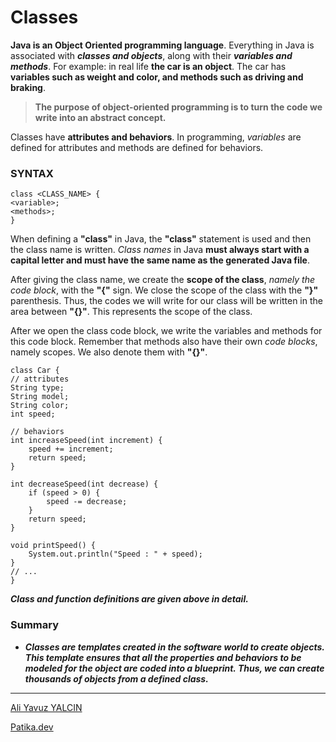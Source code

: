 # **Classes**

**Java is an Object Oriented programming language**. Everything in Java is associated with ***classes and objects***, along with their ***variables and methods***. For example: in real life **the car is an object**. The car has **variables such as weight and color, and methods such as driving and braking**. 

> **The purpose of object-oriented programming is to turn the code we write into an abstract concept.**

Classes have **attributes and behaviors**. In programming, *variables* are defined for attributes and methods are defined for behaviors.

### **SYNTAX**

    class <CLASS_NAME> {
	<variable>;
	<methods>;
    }

When defining a **"class"** in Java, the **"class"** statement is used and then the class name is written. *Class names* in Java **must always start with a capital letter and must have the same name as the generated Java file**.

After giving the class name, we create the **scope of the class**, *namely the code block*, with the **"{"** sign. We close the scope of the class with the **"}"** parenthesis. Thus, the codes we will write for our class will be written in the area between **"{}"**. This represents the scope of the class.

After we open the class code block, we write the variables and methods for this code block. Remember that methods also have their own *code blocks*, namely scopes. We also denote them with **"{}"**.

    class Car {
    // attributes
    String type;
    String model;
    String color;
    int speed;

    // behaviors
    int increaseSpeed(int increment) {
        speed += increment;
        return speed;
    }

    int decreaseSpeed(int decrease) {
        if (speed > 0) {
            speed -= decrease;
        }
        return speed;
    }
    
    void printSpeed() {
        System.out.println("Speed : " + speed);
    }
    // ...
    }

***Class and function definitions are given above in detail.***

### **Summary**
-   ***Classes are templates created in the software world to create objects. This template ensures that all the properties and behaviors to be modeled for the object are coded into a blueprint. Thus, we can create thousands of objects from a defined class.***

---

[Ali Yavuz YALCIN](https://www.linkedin.com/in/ali-yavuz-yalcin/)

[Patika.dev](https://www.patika.dev/tr)